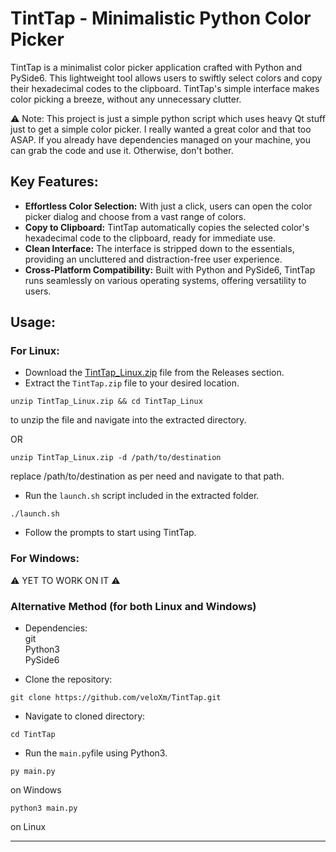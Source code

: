 # TintTap - Minimalistic Python Color Picker

TintTap is a minimalist color picker application crafted with Python and PySide6. This lightweight tool allows users to swiftly select colors and copy their hexadecimal codes to the clipboard. TintTap's simple interface makes color picking a breeze, without any unnecessary clutter.

⚠️ Note: This project is just a simple python script which uses heavy Qt stuff just to get a simple color picker. I really wanted a great color and that too ASAP. If you already have dependencies managed on your machine, you can grab the code and use it. Otherwise, don't bother.

## Key Features:
- **Effortless Color Selection:** With just a click, users can open the color picker dialog and choose from a vast range of colors.
- **Copy to Clipboard:** TintTap automatically copies the selected color's hexadecimal code to the clipboard, ready for immediate use.
- **Clean Interface:** The interface is stripped down to the essentials, providing an uncluttered and distraction-free user experience.
- **Cross-Platform Compatibility:** Built with Python and PySide6, TintTap runs seamlessly on various operating systems, offering versatility to users.

## Usage:

### For Linux:
- Download the [TintTap_Linux.zip](https://github.com/veloXm/TintTap/releases/download/1.0/TintTap_Linux.zip) file from the Releases section.
- Extract the `TintTap.zip` file to your desired location.
```
unzip TintTap_Linux.zip && cd TintTap_Linux
```
to unzip the file and navigate into the extracted directory.

OR

```
unzip TintTap_Linux.zip -d /path/to/destination
```
replace /path/to/destination as per need and navigate to that path.
- Run the `launch.sh` script included in the extracted folder.
```
./launch.sh
```
- Follow the prompts to start using TintTap.

### For Windows:
⚠️ YET TO WORK ON IT ⚠️


### Alternative Method (for both Linux and Windows)
- Dependencies:  
git  
Python3  
PySide6  

- Clone the repository:
```
git clone https://github.com/veloXm/TintTap.git
```

- Navigate to cloned directory:
```
cd TintTap
```

- Run the `main.py`file using Python3.
```
py main.py
```
on Windows

```
python3 main.py
```
on Linux


---

